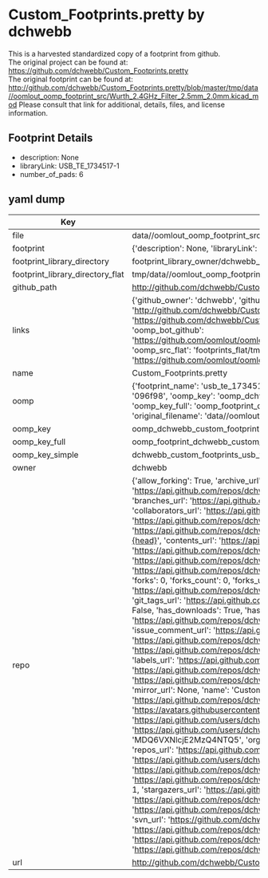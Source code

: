 # Custom_Footprints.pretty by dchwebb  
This is a harvested standardized copy of a footprint from github.  
The original project can be found at:  
https://github.com/dchwebb/Custom_Footprints.pretty  
The original footprint can be found at:
http://github.com/dchwebb/Custom_Footprints.pretty/blob/master/tmp/data//oomlout_oomp_footprint_src/Wurth_2.4GHz_Filter_2.5mm_2.0mm.kicad_mod
Please consult that link for additional, details, files, and license information.  
## Footprint Details
* description: None  
* libraryLink: USB_TE_1734517-1  
* number_of_pads: 6  
## yaml dump  
| Key | Value |  
| --- | --- |  
| file | data//oomlout_oomp_footprint_src/Custom_Footprints.pretty/USB_TE_1734517-1.kicad_mod |  
| footprint | {'description': None, 'libraryLink': 'USB_TE_1734517-1', 'number_of_pads': 6} |  
| footprint_library_directory | footprint_library_owner/dchwebb_Custom_Footprints.pretty |  
| footprint_library_directory_flat | tmp/data//oomlout_oomp_footprint_src/footprints_flat/dchwebb_custom_footprints_usb_te_1734517_1/working |  
| github_path | http://github.com/dchwebb/Custom_Footprints.pretty/blob/master/tmp/data//oomlout_oomp_footprint_src/USB_TE_1734517-1.kicad_mod |  
| links | {'github_owner': 'dchwebb', 'github_repo_name': 'Custom_Footprints.pretty', 'github_src': 'http://github.com/dchwebb/Custom_Footprints.pretty/blob/master/tmp/data//oomlout_oomp_footprint_src/Wurth_2.4GHz_Filter_2.5mm_2.0mm.kicad_mod', 'github_src_repo': 'https://github.com/dchwebb/Custom_Footprints.pretty', 'oomp_bot': 'tmp/data//oomlout_oomp_footprint_src/footprints/dchwebb_custom_footprints_usb_te_1734517_1/working', 'oomp_bot_github': 'https://github.com/oomlout/oomlout_oomp_footprint_bot/tree/main/tmp/data//oomlout_oomp_footprint_src/footprints/dchwebb_custom_footprints_usb_te_1734517_1/working', 'oomp_src_flat': 'footprints_flat/tmp/data//oomlout_oomp_footprint_src/footprints_flat/dchwebb_custom_footprints_usb_te_1734517_1/working', 'oomp_src_flat_github': 'https://github.com/oomlout/oomlout_oomp_footprint_src/tree/main/tmp/data//oomlout_oomp_footprint_src/footprints_flat/dchwebb_custom_footprints_usb_te_1734517_1/working'} |  
| name | Custom_Footprints.pretty |  
| oomp | {'footprint_name': 'usb_te_1734517_1', 'library_name': 'custom_footprints', 'md5': '096f9823d0f37b7317800e715c6be5dd', 'md5_10': '096f9823d0', 'md5_5': '096f9', 'md5_6': '096f98', 'oomp_key': 'oomp_dchwebb_custom_footprints_usb_te_1734517_1', 'oomp_key_extra': 'oomp_footprint_dchwebb_custom_footprints_usb_te_1734517_1', 'oomp_key_full': 'oomp_footprint_dchwebb_custom_footprints_usb_te_1734517_1_096f98', 'oomp_key_simple': 'dchwebb_custom_footprints_usb_te_1734517_1', 'original_filename': 'data//oomlout_oomp_footprint_src/Custom_Footprints.pretty/USB_TE_1734517-1.kicad_mod', 'owner_name': 'dchwebb'} |  
| oomp_key | oomp_dchwebb_custom_footprints_usb_te_1734517_1 |  
| oomp_key_full | oomp_footprint_dchwebb_custom_footprints_usb_te_1734517_1 |  
| oomp_key_simple | dchwebb_custom_footprints_usb_te_1734517_1 |  
| owner | dchwebb |  
| repo | {'allow_forking': True, 'archive_url': 'https://api.github.com/repos/dchwebb/Custom_Footprints.pretty/{archive_format}{/ref}', 'archived': False, 'assignees_url': 'https://api.github.com/repos/dchwebb/Custom_Footprints.pretty/assignees{/user}', 'blobs_url': 'https://api.github.com/repos/dchwebb/Custom_Footprints.pretty/git/blobs{/sha}', 'branches_url': 'https://api.github.com/repos/dchwebb/Custom_Footprints.pretty/branches{/branch}', 'clone_url': 'https://github.com/dchwebb/Custom_Footprints.pretty.git', 'collaborators_url': 'https://api.github.com/repos/dchwebb/Custom_Footprints.pretty/collaborators{/collaborator}', 'comments_url': 'https://api.github.com/repos/dchwebb/Custom_Footprints.pretty/comments{/number}', 'commits_url': 'https://api.github.com/repos/dchwebb/Custom_Footprints.pretty/commits{/sha}', 'compare_url': 'https://api.github.com/repos/dchwebb/Custom_Footprints.pretty/compare/{base}...{head}', 'contents_url': 'https://api.github.com/repos/dchwebb/Custom_Footprints.pretty/contents/{+path}', 'contributors_url': 'https://api.github.com/repos/dchwebb/Custom_Footprints.pretty/contributors', 'created_at': '2019-03-28T15:43:42Z', 'default_branch': 'master', 'deployments_url': 'https://api.github.com/repos/dchwebb/Custom_Footprints.pretty/deployments', 'description': 'KiCad custom footprints and 3d models', 'disabled': False, 'downloads_url': 'https://api.github.com/repos/dchwebb/Custom_Footprints.pretty/downloads', 'events_url': 'https://api.github.com/repos/dchwebb/Custom_Footprints.pretty/events', 'fork': False, 'forks': 0, 'forks_count': 0, 'forks_url': 'https://api.github.com/repos/dchwebb/Custom_Footprints.pretty/forks', 'full_name': 'dchwebb/Custom_Footprints.pretty', 'git_commits_url': 'https://api.github.com/repos/dchwebb/Custom_Footprints.pretty/git/commits{/sha}', 'git_refs_url': 'https://api.github.com/repos/dchwebb/Custom_Footprints.pretty/git/refs{/sha}', 'git_tags_url': 'https://api.github.com/repos/dchwebb/Custom_Footprints.pretty/git/tags{/sha}', 'git_url': 'git://github.com/dchwebb/Custom_Footprints.pretty.git', 'has_discussions': False, 'has_downloads': True, 'has_issues': True, 'has_pages': False, 'has_projects': True, 'has_wiki': True, 'homepage': None, 'hooks_url': 'https://api.github.com/repos/dchwebb/Custom_Footprints.pretty/hooks', 'html_url': 'https://github.com/dchwebb/Custom_Footprints.pretty', 'id': 178234355, 'is_template': False, 'issue_comment_url': 'https://api.github.com/repos/dchwebb/Custom_Footprints.pretty/issues/comments{/number}', 'issue_events_url': 'https://api.github.com/repos/dchwebb/Custom_Footprints.pretty/issues/events{/number}', 'issues_url': 'https://api.github.com/repos/dchwebb/Custom_Footprints.pretty/issues{/number}', 'keys_url': 'https://api.github.com/repos/dchwebb/Custom_Footprints.pretty/keys{/key_id}', 'labels_url': 'https://api.github.com/repos/dchwebb/Custom_Footprints.pretty/labels{/name}', 'language': None, 'languages_url': 'https://api.github.com/repos/dchwebb/Custom_Footprints.pretty/languages', 'license': None, 'merges_url': 'https://api.github.com/repos/dchwebb/Custom_Footprints.pretty/merges', 'milestones_url': 'https://api.github.com/repos/dchwebb/Custom_Footprints.pretty/milestones{/number}', 'mirror_url': None, 'name': 'Custom_Footprints.pretty', 'network_count': 0, 'node_id': 'MDEwOlJlcG9zaXRvcnkxNzgyMzQzNTU=', 'notifications_url': 'https://api.github.com/repos/dchwebb/Custom_Footprints.pretty/notifications{?since,all,participating}', 'open_issues': 0, 'open_issues_count': 0, 'owner': {'avatar_url': 'https://avatars.githubusercontent.com/u/16348549?v=4', 'events_url': 'https://api.github.com/users/dchwebb/events{/privacy}', 'followers_url': 'https://api.github.com/users/dchwebb/followers', 'following_url': 'https://api.github.com/users/dchwebb/following{/other_user}', 'gists_url': 'https://api.github.com/users/dchwebb/gists{/gist_id}', 'gravatar_id': '', 'html_url': 'https://github.com/dchwebb', 'id': 16348549, 'login': 'dchwebb', 'node_id': 'MDQ6VXNlcjE2MzQ4NTQ5', 'organizations_url': 'https://api.github.com/users/dchwebb/orgs', 'received_events_url': 'https://api.github.com/users/dchwebb/received_events', 'repos_url': 'https://api.github.com/users/dchwebb/repos', 'site_admin': False, 'starred_url': 'https://api.github.com/users/dchwebb/starred{/owner}{/repo}', 'subscriptions_url': 'https://api.github.com/users/dchwebb/subscriptions', 'type': 'User', 'url': 'https://api.github.com/users/dchwebb'}, 'private': False, 'pulls_url': 'https://api.github.com/repos/dchwebb/Custom_Footprints.pretty/pulls{/number}', 'pushed_at': '2023-09-14T15:56:05Z', 'releases_url': 'https://api.github.com/repos/dchwebb/Custom_Footprints.pretty/releases{/id}', 'size': 1035, 'ssh_url': 'git@github.com:dchwebb/Custom_Footprints.pretty.git', 'stargazers_count': 1, 'stargazers_url': 'https://api.github.com/repos/dchwebb/Custom_Footprints.pretty/stargazers', 'statuses_url': 'https://api.github.com/repos/dchwebb/Custom_Footprints.pretty/statuses/{sha}', 'subscribers_count': 2, 'subscribers_url': 'https://api.github.com/repos/dchwebb/Custom_Footprints.pretty/subscribers', 'subscription_url': 'https://api.github.com/repos/dchwebb/Custom_Footprints.pretty/subscription', 'svn_url': 'https://github.com/dchwebb/Custom_Footprints.pretty', 'tags_url': 'https://api.github.com/repos/dchwebb/Custom_Footprints.pretty/tags', 'teams_url': 'https://api.github.com/repos/dchwebb/Custom_Footprints.pretty/teams', 'temp_clone_token': None, 'topics': [], 'trees_url': 'https://api.github.com/repos/dchwebb/Custom_Footprints.pretty/git/trees{/sha}', 'updated_at': '2023-07-20T13:35:28Z', 'url': 'https://api.github.com/repos/dchwebb/Custom_Footprints.pretty', 'visibility': 'public', 'watchers': 1, 'watchers_count': 1, 'web_commit_signoff_required': False} |  
| url | http://github.com/dchwebb/Custom_Footprints.pretty |  

